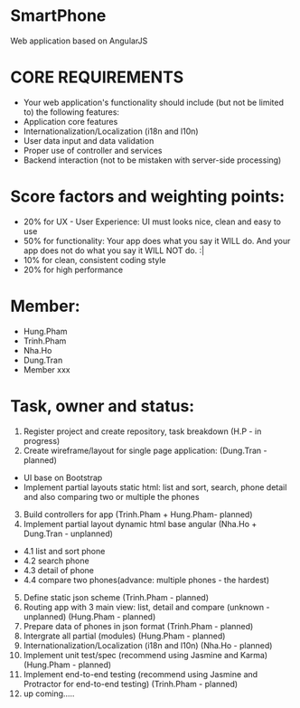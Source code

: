 SmartPhone
==========

Web application based on AngularJS

CORE REQUIREMENTS
==========
- Your web application's functionality should include (but not be limited to) the following features:
- Application core features
- Internationalization/Localization (i18n and l10n)
- User data input and data validation
- Proper use of controller and services
- Backend interaction (not to be mistaken with server-side processing)


Score factors and weighting points: 
==========
- 20% for UX - User Experience: UI must looks nice, clean and easy to use
- 50% for functionality: Your app does what you say it WILL do. And your app does not do what you say it WILL NOT do. :|
- 10% for clean, consistent coding style
- 20% for high performance



Member: 
==========
- Hung.Pham
- Trinh.Pham
- Nha.Ho
- Dung.Tran
- Member xxx


Task, owner and status: 
==========
1. Register project and create repository, task breakdown (H.P - in progress)
2. Create wireframe/layout for single page application: (Dung.Tran - planned)
  - UI base on Bootstrap
  - Implement partial layouts static html: list and sort, search, phone detail and also comparing two or multiple the phones
3. Build controllers for app  (Trinh.Pham + Hung.Pham- planned)
4. Implement partial layout dynamic html base angular (Nha.Ho + Dung.Tran - unplanned)
  - 4.1 list and sort phone
  - 4.2 search phone
  - 4.3 detail of phone
  - 4.4 compare two phones(advance: multiple phones - the hardest)
5. Define static json scheme  (Trinh.Pham - planned)
6. Routing app with 3 main view: list, detail and compare (unknown - unplanned) (Hung.Pham - planned)
7. Prepare data of phones in json format (Trinh.Pham - planned)
8. Intergrate all partial (modules) (Hung.Pham - planned)
9. Internationalization/Localization (i18n and l10n) (Nha.Ho - planned)
10. Implement unit test/spec (recommend using Jasmine and Karma) (Hung.Pham - planned)
11. Implement end-to-end testing (recommend using Jasmine and Protractor for end-to-end testing) (Trinh.Pham - planned)
12. up coming.....
